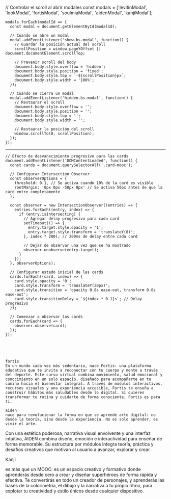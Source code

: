   // Controlar el scroll al abrir modales
    const modals = ['levitinModal', 'lookModal', 'fortisModal', 'soulmiaModal', 'aidenModal', 'kanjiModal'];
    
    modals.forEach(modalId => {
      const modal = document.getElementById(modalId);
      
      // Cuando se abre un modal
      modal.addEventListener('show.bs.modal', function() {
        // Guardar la posición actual del scroll
        scrollPosition = window.pageYOffset || document.documentElement.scrollTop;
        
        // Prevenir scroll del body
        document.body.style.overflow = 'hidden';
        document.body.style.position = 'fixed';
        document.body.style.top = `-${scrollPosition}px`;
        document.body.style.width = '100%';
      });
      
      // Cuando se cierra un modal
      modal.addEventListener('hidden.bs.modal', function() {
        // Restaurar el scroll
        document.body.style.overflow = '';
        document.body.style.position = '';
        document.body.style.top = '';
        document.body.style.width = '';
        
        // Restaurar la posición del scroll
        window.scrollTo(0, scrollPosition);
      });
    });


--------------------------------------------------------------------------

    // Efecto de desvanecimiento progresivo para las cards
    document.addEventListener('DOMContentLoaded', function() {
      const cards = document.querySelectorAll('.card-mooc');
      
      // Configurar Intersection Observer
      const observerOptions = {
        threshold: 0.1, // Se activa cuando 10% de la card es visible
        rootMargin: '0px 0px -50px 0px' // Se activa 50px antes de que la card entre completamente
      };
      
      const observer = new IntersectionObserver((entries) => {
        entries.forEach((entry, index) => {
          if (entry.isIntersecting) {
            // Agregar delay progresivo para cada card
            setTimeout(() => {
              entry.target.style.opacity = '1';
              entry.target.style.transform = 'translateY(0)';
            }, index * 200); // 200ms de delay entre cada card
            
            // Dejar de observar una vez que se ha mostrado
            observer.unobserve(entry.target);
          }
        });
      }, observerOptions);
      
      // Configurar estado inicial de las cards
      cards.forEach((card, index) => {
        card.style.opacity = '0';
        card.style.transform = 'translateY(30px)';
        card.style.transition = 'opacity 0.8s ease-out, transform 0.8s ease-out';
        card.style.transitionDelay = `${index * 0.1}s`; // Delay progresivo
      });
      
      // Comenzar a observar las cards
      cards.forEach(card => {
        observer.observe(card);
      });
    });





    fortis
    En un mundo cada vez más sedentario, nace Fortis: una plataforma educativa que te invita a reconectar con tu cuerpo y mente a través del deporte. Este curso virtual combina movimiento, salud emocional y conocimiento en un solo espacio, diseñado para acompañarte en tu camino hacia el bienestar integral. A través de módulos interactivos, recursos visuales y una experiencia accesible, Fortis te enseña a construir hábitos más saludables desde lo digital. Si quieres transformar tu rutina y cuidarte de forma consciente, Fortis es para ti.

    aiden
    nace para revolucionar la forma en que se aprende arte digital: no desde la teoría, sino desde la experiencia. No es solo aprender, es vivir el arte.

Con una estética poderosa, narrativa visual envolvente y una interfaz intuitiva, AIDEN combina diseño, emoción e interactividad para enseñar de forma memorable. Su estructura por módulos integra teoría, práctica y desafíos creativos que motivan al usuario a avanzar, explorar y crear.


Kanji 

es más que un MOOC: es un espacio creativo y formativo donde aprenderás desde cero a crear y diseñar superhéroes de forma rápida y efectiva. Te convertirás en todo un creador de personajes, y aprenderás las bases de la colorimetría, el dibujo y la narrativa a tu propio ritmo, para explotar tu creatividad y estilo únicos desde cualquier dispositivo.
